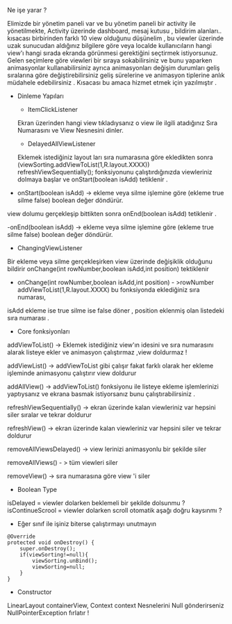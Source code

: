 Ne işe yarar ? 

 Elimizde bir yönetim paneli  var ve bu yönetim paneli  bir activity ile yönetilmekte,
Activity üzerinde  dashboard, mesaj kutusu , bildirim alanları..  kısacası birbirinden farklı 10 view olduğunu düşünelim ,
bu viewler üzerinde uzak sunucudan aldığınız bilgilere göre veya localde kullanıcıların  hangi view'ı hangi sırada ekranda görünmesi
gerektiğini seçtirmek istiyorsunuz.  Gelen seçimlere göre viewleri bir sıraya sokabilirsiniz ve  bunu yaparken animasyonlar kullanabilirsiniz
ayrıca animasyonları değişim durumları geliş sıralarına göre değiştirebilirsiniz geliş sürelerine ve animasyon tiplerine anlık müdahele 
edebilirsiniz . Kısacası bu amaca hizmet etmek için yazılmıştır .


* Dinleme Yapıları 

  * ItemClickListener
  
  Ekran üzerinden hangi view tıkladıysanız o view ile ilgili atadığınız Sıra Numarasını ve View Nesnesini dinler.
  
  * DelayedAllViewListener
  
  Eklemek istediğiniz layout ları sıra numarasına göre ekledikten sonra (viewSorting.addViewToList(1,R.layout.XXXX))
 refreshViewSequentially(); fonksiyonunu çalıştırdığınızda  viewleriniz dolmaya başlar ve onStart(boolean isAdd) tetiklenir .
 
 - onStart(boolean isAdd)  -> ekleme veya silme işlemine göre  (ekleme true silme false) boolean değer döndürür.
 
 view dolumu gerçekleşip bittikten sonra onEnd(boolean isAdd) tetiklenir .
 
 -onEnd(boolean isAdd) -> ekleme veya silme işlemine göre  (ekleme true silme false) boolean değer döndürür.
 
 * ChangingViewListener 
 
 Bir ekleme veya silme gerçekleşirken view üzerinde değişiklik olduğunu bildirir onChange(int rowNumber,boolean isAdd,int position) tektiklenir
 
  - onChange(int rowNumber,boolean isAdd,int position)  - >rowNumber addViewToList(1,R.layout.XXXX) bu fonksiyonda eklediğiniz sıra numarası,
  
  isAdd ekleme ise true silme ise false döner  , position eklenmiş olan listedeki sıra numarası .
  
  
  * Core  fonksiyonları 
  
  addViewToList() ->   Eklemek istediğiniz view'ın idesini ve sıra numarasını alarak listeye ekler
  ve  animasyon çalıştırmaz ,view doldurmaz ! 
  
  addViewList() ->  addViewToList gibi çalışır fakat farklı olarak her ekleme işleminde animasyonu çalıştırır view doldurur
  
  addAllView() -> addViewToList() fonksiyonu ile listeye ekleme işlemlerinizi yaptıysanız ve ekrana basmak istiyorsanız bunu çalıştırabilirsiniz .
  
  refreshViewSequentially() -> ekran üzerinde kalan viewleriniz var hepsini siler sıralar ve tekrar doldurur 
  
  refreshView() -> ekran üzerinde kalan viewleriniz var hepsini siler ve tekrar doldurur 
  
  removeAllViewsDelayed() -> view lerinizi animasyonlu bir şekilde siler 
  
  removeAllViews() - > tüm viewleri siler 
  
  removeView() -> sıra numarasına göre view 'i siler 
  
  
  * Boolean Type 
  
   isDelayed = viewler dolarken beklemeli bir şekilde dolsunmu ? 
   isContinueScrool = viewler dolarken scroll otomatik aşağı doğru kaysınmı ?
   
   
   * Eğer sınıf ile işiniz biterse çalıştırmayı unutmayın 
   
    @Override
    protected void onDestroy() {
        super.onDestroy();
        if(viewSorting!=null){ 
            viewSorting.unBind();
            viewSorting=null;
        }
    }
    
    
   * Constructor
   
   LinearLayout containerView,  Context context Nesnelerini Null gönderirseniz NullPointerException fırlatır !
  
  
  
 
